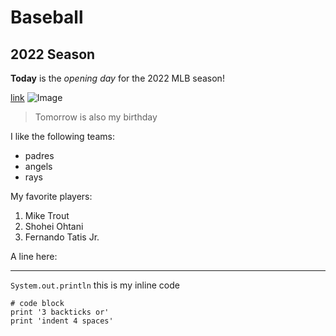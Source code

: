 # Baseball 

## 2022 Season

**Today** is the *opening day* for the 2022 MLB season!

[link](https://www.mlb.com/)
![Image](https://upload.wikimedia.org/wikipedia/commons/4/4a/Angelstadiummarch2019.jpg)

> Tomorrow is also my birthday

I like the following teams:
* padres
* angels
* rays

My favorite players:
1. Mike Trout
2. Shohei Ohtani
3. Fernando Tatis Jr.

A line here:

---

`System.out.println` this is my inline code

```
# code block
print '3 backticks or'
print 'indent 4 spaces'
```
